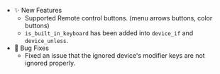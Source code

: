 -   ✨ New Features
    -   Supported Remote control buttons. (menu arrows buttons, color buttons)
    -   `is_built_in_keyboard` has been added into `device_if` and `device_unless`.
-   🐛 Bug Fixes
    -   Fixed an issue that the ignored device's modifier keys are not ignored properly.

